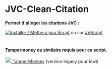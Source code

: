 # JVC-Clean-Citation

**Permet d'alleger les citations JVC :**

[![Installer / Mettre à jour Script](https://img.shields.io/badge/Installer%20/%20Mettre%20%C3%A0%20jour%20le%20Script-Green?style=for-the-badge&color=1E971E)](https://greasyfork.org/fr/scripts/478751) ou sur <a href="https://jvscript.fr/script/reduire-taille-citation" target="_blank">JVScript</a>

#

**Tampermoney ou similaire requis pour ce script.**

<a href="https://www.tampermonkey.net/index.php#download" target="_blank"><img src="https://www.tampermonkey.net/favicon.ico" alt="TamperMonkey" width="20"/> TamperMonkey</a> (version legacy pour kiwi)

